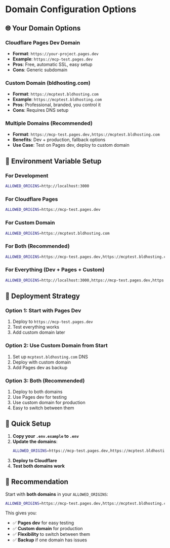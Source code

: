 # Domain Configuration Options

## 🌐 **Your Domain Options**

### **Cloudflare Pages Dev Domain**
- **Format**: `https://your-project.pages.dev`
- **Example**: `https://mcp-test.pages.dev`
- **Pros**: Free, automatic SSL, easy setup
- **Cons**: Generic subdomain

### **Custom Domain (bldhosting.com)**
- **Format**: `https://mcptest.bldhosting.com`
- **Example**: `https://mcptest.bldhosting.com`
- **Pros**: Professional, branded, you control it
- **Cons**: Requires DNS setup

### **Multiple Domains (Recommended)**
- **Format**: `https://mcp-test.pages.dev,https://mcptest.bldhosting.com`
- **Benefits**: Dev + production, fallback options
- **Use Case**: Test on Pages dev, deploy to custom domain

## 🔧 **Environment Variable Setup**

### **For Development**
```bash
ALLOWED_ORIGINS=http://localhost:3000
```

### **For Cloudflare Pages**
```bash
ALLOWED_ORIGINS=https://mcp-test.pages.dev
```

### **For Custom Domain**
```bash
ALLOWED_ORIGINS=https://mcptest.bldhosting.com
```

### **For Both (Recommended)**
```bash
ALLOWED_ORIGINS=https://mcp-test.pages.dev,https://mcptest.bldhosting.com
```

### **For Everything (Dev + Pages + Custom)**
```bash
ALLOWED_ORIGINS=http://localhost:3000,https://mcp-test.pages.dev,https://mcptest.bldhosting.com
```

## 🚀 **Deployment Strategy**

### **Option 1: Start with Pages Dev**
1. Deploy to `https://mcp-test.pages.dev`
2. Test everything works
3. Add custom domain later

### **Option 2: Use Custom Domain from Start**
1. Set up `mcptest.bldhosting.com` DNS
2. Deploy with custom domain
3. Add Pages dev as backup

### **Option 3: Both (Recommended)**
1. Deploy to both domains
2. Use Pages dev for testing
3. Use custom domain for production
4. Easy to switch between them

## 📝 **Quick Setup**

1. **Copy your `.env.example` to `.env`**
2. **Update the domains**:
   ```bash
   ALLOWED_ORIGINS=https://mcp-test.pages.dev,https://mcptest.bldhosting.com
   ```
3. **Deploy to Cloudflare**
4. **Test both domains work**

## 🎯 **Recommendation**

Start with **both domains** in your `ALLOWED_ORIGINS`:
```bash
ALLOWED_ORIGINS=https://mcp-test.pages.dev,https://mcptest.bldhosting.com
```

This gives you:
- ✅ **Pages dev** for easy testing
- ✅ **Custom domain** for production
- ✅ **Flexibility** to switch between them
- ✅ **Backup** if one domain has issues
